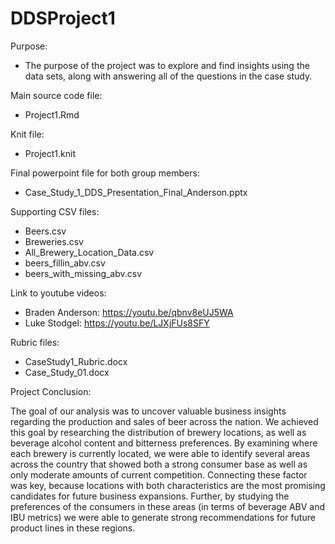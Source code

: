# DDSProject1

Purpose:
- The purpose of the project was to explore and find insights using the data sets, along with answering all of the questions in the case study.

Main source code file:
- Project1.Rmd

Knit file:
- Project1.knit

Final powerpoint file for both group members:
- Case_Study_1_DDS_Presentation_Final_Anderson.pptx

Supporting CSV files:
- Beers.csv
- Breweries.csv
- All_Brewery_Location_Data.csv
- beers_fillin_abv.csv
- beers_with_missing_abv.csv

Link to youtube videos:
- Braden Anderson: https://youtu.be/qbnv8eUJ5WA
- Luke Stodgel: https://youtu.be/LJXjFUs8SFY

Rubric files:
- CaseStudy1_Rubric.docx
- Case_Study_01.docx

Project Conclusion:

The goal of our analysis was to uncover valuable business insights regarding the production and sales of beer across the nation. We achieved this goal by researching the distribution of brewery locations, as well as beverage alcohol content and bitterness preferences. By examining where each brewery is currently located, we were able to identify several areas across the country that showed both a strong consumer base as well as only moderate amounts of current competition. Connecting these factor was key, because locations with both characteristics are the most promising candidates for future business expansions. Further, by studying the preferences of the consumers in these areas (in terms of beverage ABV and IBU metrics) we were able to generate strong recommendations for future product lines in these regions.

